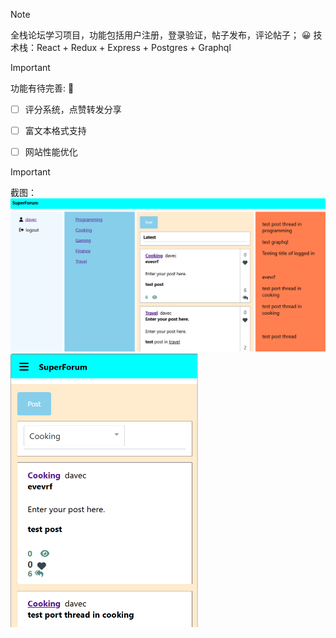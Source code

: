 > [!NOTE]
> 全栈论坛学习项目，功能包括用户注册，登录验证，帖子发布，评论帖子； :grinning:
> 技术栈：React + Redux + Express + Postgres + Graphql


> [!IMPORTANT]
> 功能有待完善: :thinking:
>
> - [ ] 评分系统，点赞转发分享
>
> - [ ] 富文本格式支持
>
> - [ ] 网站性能优化


> [!IMPORTANT]
> 截图：<br>
> <img src="image.png" alt="PC 端首页" title="PC 端首页" width="600px" height="auto">
> <img src="image-1.png" alt="Mobile 首页" title="Mobile 首页" width="300px" height="auto">

